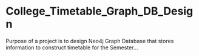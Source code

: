 # College_Timetable_Graph_DB_Design
Purpose of a project is to design Neo4j Graph Database that stores information to construct timetable for the Semester...

